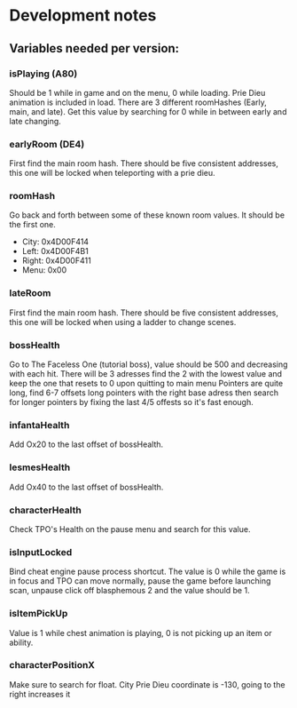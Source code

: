# Development notes

## Variables needed per version:

### isPlaying (A80)
Should be 1 while in game and on the menu, 0 while loading.  Prie Dieu animation is included in load.  There are 3 different roomHashes (Early, main, and late).  Get this value by searching for 0 while in between early and late changing.

### earlyRoom (DE4)
First find the main room hash.  There should be five consistent addresses, this one will be locked when teleporting with a prie dieu.

### roomHash
Go back and forth between some of these known room values. It should be the first one.
- City: 0x4D00F414
- Left: 0x4D00F4B1
- Right: 0x4D00F411
- Menu: 0x00

### lateRoom
First find the main room hash.  There should be five consistent addresses, this one will be locked when using a ladder to change scenes.

### bossHealth
Go to The Faceless One (tutorial boss), value should be 500 and decreasing with each hit.
There will be 3 adresses find the 2 with the lowest value and keep the one that resets to 0 upon quitting to main menu
Pointers are quite long, find 6-7 offsets long pointers with the right base adress then search for longer pointers by fixing the last 4/5 offests so it's fast enough.

### infantaHealth
Add Ox20 to the last offset of bossHealth.

### lesmesHealth
Add Ox40 to the last offset of bossHealth.

### characterHealth
Check TPO's Health on the pause menu and search for this value.

### isInputLocked
Bind cheat engine pause process shortcut.
The value is 0 while the game is in focus and TPO can move normally, pause the game before launching scan, unpause click off blasphemous 2 and the value should be 1.

### isItemPickUp
Value is 1 while chest animation is playing, 0 is not picking up an item or ability.

### characterPositionX
Make sure to search for float.
City Prie Dieu coordinate is -130, going to the right increases it
